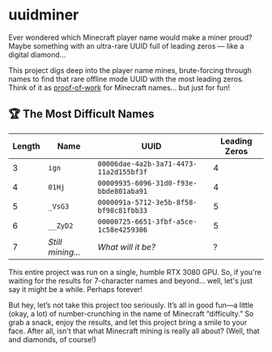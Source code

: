 # uuidminer

Ever wondered which Minecraft player name would make a miner proud? Maybe something with an ultra-rare UUID full of leading zeros — like a digital diamond...

This project digs deep into the player name mines, brute-forcing through names to find that rare offline mode UUID with the most leading zeros. Think of it as [proof-of-work](https://en.wikipedia.org/wiki/Proof_of_work) for Minecraft names... but just for fun!

## 🏆 The Most Difficult Names

| Length | Name              | UUID                                   | Leading Zeros |
| ------ | ----------------- | -------------------------------------- | ------------- |
| 3      | `ign`             | `00006dae-4a2b-3a71-4473-11a2d155bf3f` | 4             |
| 4      | `01Hj`            | `00009935-6096-31d0-f93e-bbde801aba91` | 4             |
| 5      | `_VsG3`           | `0000091a-5712-3e5b-8f58-bf98c81fbb33` | 5             |
| 6      | `__ZyD2`          | `00000725-6651-3fbf-a5ce-1c58e4259306` | 5             |
| 7      | _Still mining..._ | _What will it be?_                     | ?             |

This entire project was run on a single, humble RTX 3080 GPU. So, if you're waiting for the results for 7-character names and beyond… well, let's just say it might be a while. Perhaps forever!

But hey, let’s not take this project too seriously. It’s all in good fun—a little (okay, a lot) of number-crunching in the name of Minecraft “difficulty.” So grab a snack, enjoy the results, and let this project bring a smile to your face. After all, isn't that what Minecraft mining is really all about? (Well, that and diamonds, of course!)
